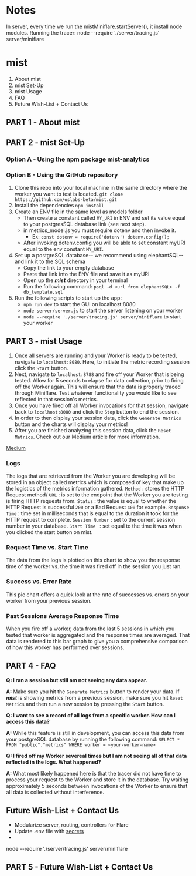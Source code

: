 # Notes

In server, every time we run the mistMiniflare.startServer(), it install node modules.
Running the tracer: node --require './server/tracing.js' server/miniflare

# mist

1. About mist
2. mist Set-Up
3. mist Usage
4. FAQ
5. Future Wish-List + Contact Us

## PART 1 - About mist


## PART 2 - mist Set-Up

### Option A - Using the npm package mist-analytics


### Option B - Using the GitHub repository

1. Clone this repo into your local machine in the same directory where the worker you want to test is located. `git clone https://github.com/oslabs-beta/mist.git`
2. Install the dependencies `npm install`
3. Create an ENV file in the same level as models folder
    - Then create a constant called `MY_URI` in ENV and set its value equal to your postgresSQL database link (see next step).
    - in metrics_model.js you must require dotenv and then invoke it.
      - Ex: `const dotenv = require('dotenv') dotenv.config();`
    - After invoking dotenv.config you will be able to set constant myURI equal to the env constant `MY_URI`.
4. Set up a postgreSQL database-- we recommend using elephantSQL-- and link it to the SQL schema
    - Copy the link to your empty database
    - Paste that link into the ENV file and save it as myURI
    - Open up the ***mist*** directory in your terminal
    - Run the following command: `psql -d <url from elephantSQL> -f db_template.sql`
5. Run the following scripts to start up the app:
    - `npm run dev` to start the GUI on localhost:8080
    - `node server/server.js` to start the server listening on your worker
    - `node --require './server/tracing.js' server/miniflare` to start your worker

## PART 3 - mist Usage
1. Once all servers are running and your Worker is ready to be tested, navigate to `localhost:8080`. Here, to initiate the metric recording session click the `Start` button.
2. Next, navigate to `localhost:8788` and fire off your Worker that is being tested. Allow for 5 seconds to elapse for data collection, prior to firing off the Worker again. This will ensure that the data is properly traced through Miniflare. Test whatever functionality you would like to see reflected in that session's metrics.
3. Once you have fired off all Worker invocations for that session, navigate back to `localhost:8080` and click the `Stop` button to end the session. 
4. In order to then display your session data, click the `Generate Metrics` button and the charts will display your metrics!
5. After you are finished analyzing this session data, click the `Reset Metrics`.
Check out our Medium article for more information.

[Medium](https://mistanalytics.com/)
### Logs
The logs that are retrieved from the Worker you are developing will be stored in an object called metrics which is composed of key that make up the logistics of the metrics information gathered.
`Method` : stores the HTTP Request method/
`URL` : is set to the endpoint that the Worker you are testing is firing HTTP requests from.
`Status` : the value is equal to whether the HTTP Request is successful `200` or a Bad Request `400` for example. 
`Response Time` : time set in milliseconds that is equal to the duration it took for the HTTP request to complete.
`Session Number` : set to the current session number in your database.
`Start Time ` : set equal to the time it was when you clicked the start button on mist.
### Request Time vs. Start Time
The data from the logs is plotted on this chart to show you the response time of the worker vs. the time it was fired off in the session you just ran.
### Success vs. Error Rate
This pie chart offers a quick look at the rate of successes vs. errors on your worker from your previous session.

### Past Sessions Average Response Time
When you fire off a worker, data from the last 5 sessions in which you tested that worker is aggregated and the response times are averaged. That data is rendered to this bar graph to give you a comprehensive comparison of how this worker has performed over sessions.


## PART 4 - FAQ

**Q: I ran a session but still am not seeing any data appear.**

**A:** Make sure you hit the `Generate Metrics` button to render your data. If ***mist*** is showing metrics from a previous session, make sure you hit `Reset Metrics` and then run a new session by pressing the  `Start` button.


**Q: I want to see a record of all logs from a specific worker. How can I access this data?**

**A:** While this feature is still in development, you can access this data from your postgreSQL database by running the following command:
    `SELECT * FROM "public"."metrics" WHERE worker = <your-worker-name>`
    
    
**Q: I fired off my Worker severeal times but I am not seeing all of that data reflected in the logs. What happened?**

**A:** What most likely happened here is that the tracer did not have time to process your request to the Worker and store it in the database. Try waiting approximately 5 seconds between invocations of the Worker to ensure that all data is collected without interference.



## Future Wish-List + Contact Us

- Modularize server, routing, controllers for Flare
- Update .env file with [secrets](https://towardsdatascience.com/keep-your-code-secure-by-using-environment-variables-and-env-files-4688a70ea286)
-
 node --require './server/tracing.js' server/miniflare


 ## PART 5 - Future Wish-List + Contact Us